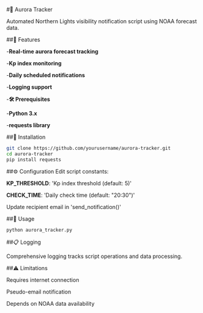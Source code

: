 #🌌 Aurora Tracker


Automated Northern Lights visibility notification script using NOAA forecast data.

##🚀 Features



-**Real-time aurora forecast tracking**


-**Kp index monitoring**


-**Daily scheduled notifications**


-**Logging support**


-**🛠 Prerequisites**


-**Python 3.x**


-**requests library**

##🔧 Installation

```bash
git clone https://github.com/yourusername/aurora-tracker.git
cd aurora-tracker
pip install requests
```

##⚙️ Configuration
Edit script constants:

**KP_THRESHOLD**: 'Kp index threshold (default: 5)'


**CHECK_TIME**: 'Daily check time (default: "20:30")'

Update recipient email in 'send_notification()'

##🏃 Usage

```bash
python aurora_tracker.py
```


##📋 Logging


Comprehensive logging tracks script operations and data processing.

##⚠️ Limitations

Requires internet connection

Pseudo-email notification

Depends on NOAA data availability

